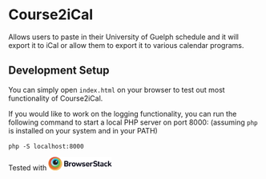 # Course2iCal
Allows users to paste in their University of Guelph schedule and it will export it to iCal or allow them to export it to various calendar programs.

## Development Setup
You can simply open `index.html` on your browser to test out most functionality of Course2iCal.

If you would like to work on the logging functionality, you can run the following command to start a local PHP server on port 8000: (assuming `php` is installed on your system and in your PATH)

```
php -S localhost:8000
```

Tested with <a href="https://www.browserstack.com/"><img src="./img/Browserstack-logo@2x.png" width="25%" height="25%"></a>
